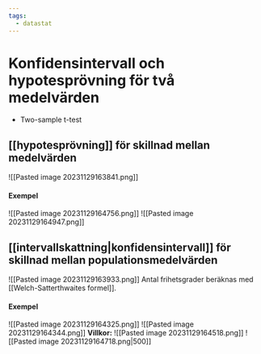 ```yaml
---
tags:
  - datastat
---
```

# Konfidensintervall och hypotesprövning för två medelvärden
- Two-sample t-test

## [[hypotesprövning]] för skillnad mellan medelvärden
![[Pasted image 20231129163841.png]]

#### Exempel
![[Pasted image 20231129164756.png]]
![[Pasted image 20231129164947.png]]



## [[intervallskattning|konfidensintervall]] för skillnad mellan populationsmedelvärden
![[Pasted image 20231129163933.png]]
Antal frihetsgrader beräknas med [[Welch-Satterthwaites formel]].
#### Exempel
![[Pasted image 20231129164325.png]]
![[Pasted image 20231129164344.png]]
**Villkor:**
![[Pasted image 20231129164518.png]]
![[Pasted image 20231129164718.png|500]]
